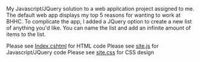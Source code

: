 My Javascript/JQuery solution to a web application project assigned to me.
The default web app displays my top 5 reasons for wanting to work at BHHC.
To complicate the app, I added a JQuery option to create a new list of anything you'd like. 
You can name the list and add an infinite amount of items to the list. 

Please see [Index.cshtml](https://github.com/Migueldesousa94/BHHC/blob/master/BHHC/BHHC/Views/Home/Index.cshtml) for HTML code
Please see [site.js](https://github.com/Migueldesousa94/BHHC/blob/master/BHHC/BHHC/wwwroot/js/site.js) for Javascript/JQuery code
Please see [site.css](https://github.com/Migueldesousa94/BHHC/blob/master/BHHC/BHHC/wwwroot/css/site.css) for CSS design

